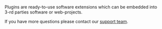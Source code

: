 Plugins are ready-to-use software extensions which can be embedded into 3-rd parties software or web-projects.

If you have more questions please contact our [support team](./../../general/contacts.md).
